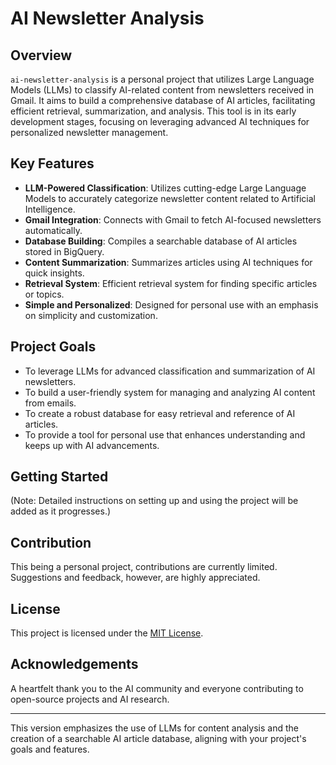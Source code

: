# AI Newsletter Analysis

## Overview
`ai-newsletter-analysis` is a personal project that utilizes Large Language Models (LLMs) to classify AI-related content from newsletters received in Gmail. It aims to build a comprehensive database of AI articles, facilitating efficient retrieval, summarization, and analysis. This tool is in its early development stages, focusing on leveraging advanced AI techniques for personalized newsletter management.

## Key Features
- **LLM-Powered Classification**: Utilizes cutting-edge Large Language Models to accurately categorize newsletter content related to Artificial Intelligence.
- **Gmail Integration**: Connects with Gmail to fetch AI-focused newsletters automatically.
- **Database Building**: Compiles a searchable database of AI articles stored in BigQuery.
- **Content Summarization**: Summarizes articles using AI techniques for quick insights.
- **Retrieval System**: Efficient retrieval system for finding specific articles or topics.
- **Simple and Personalized**: Designed for personal use with an emphasis on simplicity and customization.

## Project Goals
- To leverage LLMs for advanced classification and summarization of AI newsletters.
- To build a user-friendly system for managing and analyzing AI content from emails.
- To create a robust database for easy retrieval and reference of AI articles.
- To provide a tool for personal use that enhances understanding and keeps up with AI advancements.

## Getting Started
(Note: Detailed instructions on setting up and using the project will be added as it progresses.)

## Contribution
This being a personal project, contributions are currently limited. Suggestions and feedback, however, are highly appreciated.

## License
This project is licensed under the [MIT License](LICENSE).

## Acknowledgements
A heartfelt thank you to the AI community and everyone contributing to open-source projects and AI research.

---

This version emphasizes the use of LLMs for content analysis and the creation of a searchable AI article database, aligning with your project's goals and features.